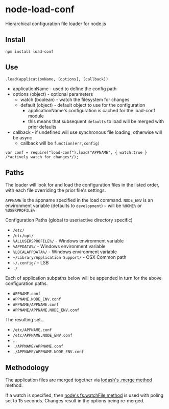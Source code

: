 node-load-conf
==============

Hierarchical configuration file loader for node.js


## Install

```
npm install load-conf
```

## Use

`.load(applicationName, [options], [callback])`

* applicationName - used to define the config path
* options (object) - optional parameters
  * watch (boolean) - watch the filesystem for changes
  * default (object) - default object to use for the configuration
    * applicationName's configuration is cached for the load-conf module
    * this means that subsequent `defaults` to load will be merged with prior defaults
* callback - if undefined will use synchronous file loading, otherwise will be async
  * callback will be `function(err,config)`

```
var conf = require("load-conf").load("APPNAME", { watch:true } /*actively watch for changes*/);
```

## Paths

The loader will look for and load the configuration files in the listed order, with each file overriding the prior file's settings.

`APPNAME` is the appname specified in the load command.
`NODE_ENV` is an environment variable (defaults to `development`)
`~` will be `%HOME%` or `%USERPROFILE%`

Configuration Paths (global to user/active directory specific)

* `/etc/`
* `/etc/opt/`
* `%ALLUSERSPROFILE%/` - Windows environment variable
* `%APPDATA%/` - Windows environment variable
* `%LOCALAPPDATA%/` - Windows environment variable
* `~/Library/Application Support/` - OSX Common path
* `~/.config/` - LSB
* `./`

Each of application subpaths below will be appended in turn for the above configuration paths.

* `APPNAME.conf`
* `APPNAME.NODE_ENV.conf`
* `APPNAME/APPNAME.conf`
* `APPNAME/APPNAME.NODE_ENV.conf`

The resulting set...

* `/etc/APPNAME.conf`
* `/etc/APPNAME.NODE_ENV.conf`
* ...
* `./APPNAME/APPNAME.conf`
* `./APPNAME/APPNAME.NODE_ENV.conf`


## Methodology

The application files are merged together via [lodash's .merge method](http://lodash.com/docs#merge) method.

If a watch is specified, then [node's fs.watchFile method](http://nodejs.org/docs/latest/api/fs.html#fs_fs_watchfile_filename_options_listener) is used with poling set to 15 seconds.  Changes result in the options being re-merged.
